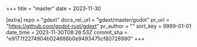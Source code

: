 +++
title = "master"
date = 2023-11-30

[extra]
repo = "gdext"
docs_rel_url = "gdext/master/godot"
pr_url = "https://github.com/godot-rust/gdext"
pr_author = ""
sort_key = 9999-01-01
date_time = 2023-11-30T08:26:53Z
commit_sha = "e9177f2274904b024686b0e9493475cf80728990"
+++


